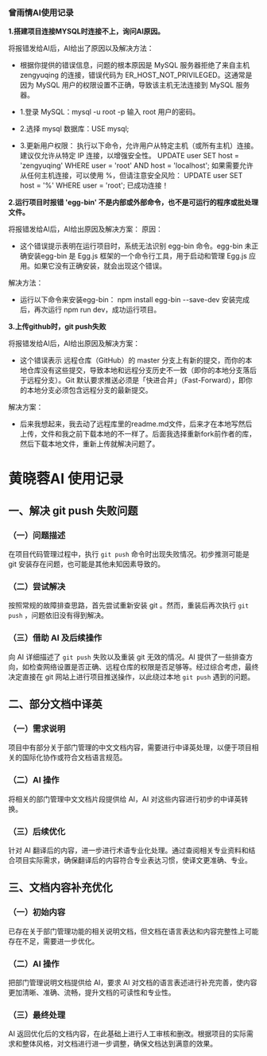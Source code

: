 ### 曾雨情AI使用记录

**1.搭建项目连接MYSQL时连接不上，询问AI原因。**

将报错发给AI后，AI给出了原因以及解决方法：
- 根据你提供的错误信息，问题的根本原因是 MySQL 服务器拒绝了来自主机 zengyuqing 的连接，错误代码为 ER_HOST_NOT_PRIVILEGED。这通常是因为 MySQL 用户的权限设置不正确，导致该主机无法连接到 MySQL 服务器。

- 1.登录 MySQL：mysql -u root -p 输入 root 用户的密码。
- 2.选择 mysql 数据库：USE mysql;
- 3.更新用户权限：
执行以下命令，允许用户从特定主机（或所有主机）连接。建议仅允许从特定 IP 连接，以增强安全性。
UPDATE user SET host = 'zengyuqing' WHERE user = 'root' AND host = 'localhost';
如果需要允许从任何主机连接，可以使用 %，但请注意安全风险：
UPDATE user SET host = '%' WHERE user = 'root';
已成功连接！

**2.运行项目时报错  'egg-bin' 不是内部或外部命令，也不是可运行的程序或批处理文件。**

将报错发给AI后，AI给出原因及解决方案：
原因：
- 这个错误提示表明在运行项目时，系统无法识别 egg-bin 命令。egg-bin 未正确安装egg-bin 是 Egg.js 框架的一个命令行工具，用于启动和管理 Egg.js 应用。如果它没有正确安装，就会出现这个错误。

解决方法：
- 运行以下命令来安装egg-bin：
npm install egg-bin --save-dev
安装完成后，再次运行 npm run dev，成功运行项目。

**3.上传github时，git push失败**

将报错发给AI后，AI给出原因及解决方案：
- 这个错误表示 远程仓库（GitHub）的 master 分支上有新的提交，而你的本地仓库没有这些提交，导致本地和远程分支历史不一致（即你的本地分支落后于远程分支）。Git 默认要求推送必须是「快进合并」（Fast-Forward），即你的本地分支必须包含远程分支的最新提交。


解决方案：
- 后来我想起来，我去动了远程库里的readme.md文件，后来才在本地写然后上传，文件和我之前下载本地的不一样了。后面我选择重新fork前作者的库，然后下载本地文件，重新上传就解决问题了。



# 黄晓蓉AI 使用记录

## 一、解决 git push 失败问题
### （一）问题描述
在项目代码管理过程中，执行 `git push` 命令时出现失败情况。初步推测可能是 git 安装存在问题，也可能是其他未知因素导致的。

### （二）尝试解决
按照常规的故障排查思路，首先尝试重新安装 git 。然而，重装后再次执行 `git push` ，问题依旧没有得到解决。

### （三）借助 AI 及后续操作
向 AI 详细描述了 `git push` 失败以及重装 git 无效的情况。AI 提供了一些排查方向，如检查网络设置是否正确、远程仓库的权限是否足够等。经过综合考虑，最终决定直接在 git 网站上进行项目推送操作，以此绕过本地 `git push` 遇到的问题。

## 二、部分文档中译英
### （一）需求说明
项目中有部分关于部门管理的中文文档内容，需要进行中译英处理，以便于项目相关的国际化协作或符合文档语言规范。

### （二）AI 操作
将相关的部门管理中文文档片段提供给 AI，AI 对这些内容进行初步的中译英转换。

### （三）后续优化
针对 AI 翻译后的内容，进一步进行术语专业化处理。通过查阅相关专业资料和结合项目实际需求，确保翻译后的内容符合专业表达习惯，使译文更准确、专业。

## 三、文档内容补充优化
### （一）初始内容
已存在关于部门管理功能的相关说明文档，但文档在语言表达和内容完整性上可能存在不足，需要进一步优化。

### （二）AI 操作
把部门管理说明文档提供给 AI，要求 AI 对文档的语言表述进行补充完善，使内容更加清晰、准确、流畅，提升文档的可读性和专业性。

### （三）最终处理
AI 返回优化后的文档内容，在此基础上进行人工审核和删改。根据项目的实际需求和整体风格，对文档进行进一步调整，确保文档达到满意的效果。





